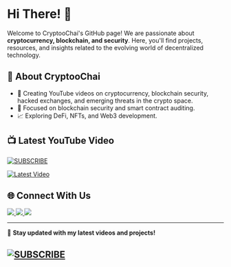 # Hi There! 👋

Welcome to CryptooChai's GitHub page! We are passionate about **cryptocurrency, blockchain, and security**. Here, you'll find projects, resources, and insights related to the evolving world of decentralized technology.

## 🚀 About CryptooChai

- 🎥 Creating YouTube videos on cryptocurrency, blockchain security, hacked exchanges, and emerging threats in the crypto space.
- 🔐 Focused on blockchain security and smart contract auditing.
- 📈 Exploring DeFi, NFTs, and Web3 development.


## 📺 Latest YouTube Video

[![SUBSCRIBE](https://img.shields.io/badge/YouTube-Subscribe-red?style=flat&logo=youtube)](https://www.youtube.com/channel/CryptooChai?sub_confirmation=1)

[![Latest Video](https://img.youtube.com/vi/f9n0L5sLnlo/maxresdefault.jpg)](https://www.youtube.com/watch?v=f9n0L5sLnlo)


## 🌐 Connect With Us

<a href="https://twitter.com/CryptooChai" target='_blank'> <img src="https://img.shields.io/badge/Twitter-@CryptooChai-blue?style=flat&logo=twitter"/> </a>
<a href="https://t.me/CryptooChai" target="_blank"> <img src="https://img.shields.io/badge/Telegram-@CryptooChai-blue?style=flat&logo=telegram"/> </a>
<a href="https://instagram.com/CryptooChai" target="_blank"> <img src="https://img.shields.io/badge/Instagram-@CryptooChai-purple?style=flat&logo=instagram"/> </a>


---
🔗 **Stay updated with my latest videos and projects!**
## [![SUBSCRIBE](https://img.shields.io/badge/YouTube-Subscribe-red?style=flat&logo=youtube)](https://www.youtube.com/channel/CryptooChai?sub_confirmation=1)


